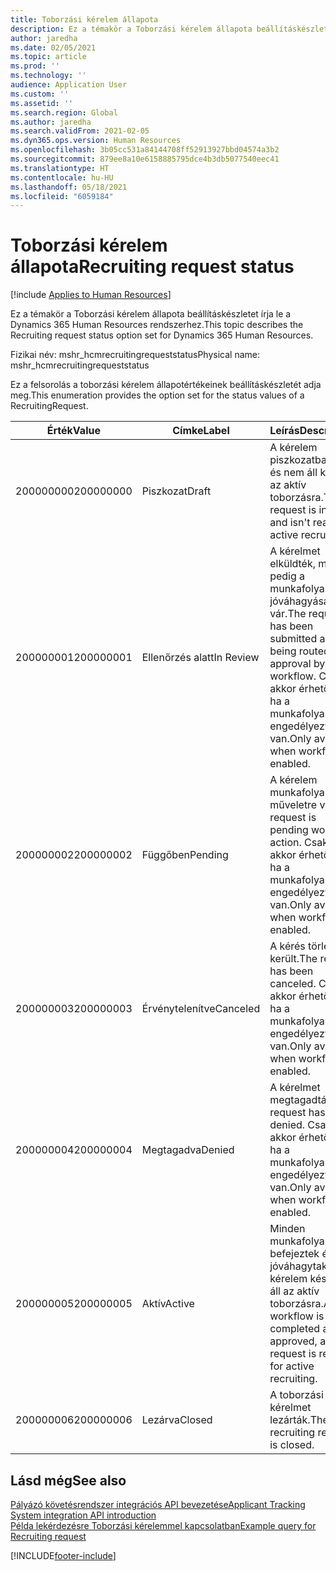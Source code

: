 ```yaml
---
title: Toborzási kérelem állapota
description: Ez a témakör a Toborzási kérelem állapota beállításkészletet írja le a Dynamics 365 Human Resources rendszerhez.
author: jaredha
ms.date: 02/05/2021
ms.topic: article
ms.prod: ''
ms.technology: ''
audience: Application User
ms.custom: ''
ms.assetid: ''
ms.search.region: Global
ms.author: jaredha
ms.search.validFrom: 2021-02-05
ms.dyn365.ops.version: Human Resources
ms.openlocfilehash: 3b05cc531a84144708ff52913927bbd04574a3b2
ms.sourcegitcommit: 879ee8a10e6158885795dce4b3db5077540eec41
ms.translationtype: HT
ms.contentlocale: hu-HU
ms.lasthandoff: 05/18/2021
ms.locfileid: "6059184"
---
```

# <a name="recruiting-request-status"></a><span data-ttu-id="2ef75-103">Toborzási kérelem állapota</span><span class="sxs-lookup"><span data-stu-id="2ef75-103">Recruiting request status</span></span>

[!include [Applies to Human Resources](../includes/applies-to-hr.md)]

<span data-ttu-id="2ef75-104">Ez a témakör a Toborzási kérelem állapota beállításkészletet írja le a Dynamics 365 Human Resources rendszerhez.</span><span class="sxs-lookup"><span data-stu-id="2ef75-104">This topic describes the Recruiting request status option set for Dynamics 365 Human Resources.</span></span>

<span data-ttu-id="2ef75-105">Fizikai név: mshr_hcmrecruitingrequeststatus</span><span class="sxs-lookup"><span data-stu-id="2ef75-105">Physical name: mshr_hcmrecruitingrequeststatus</span></span>

<span data-ttu-id="2ef75-106">Ez a felsorolás a toborzási kérelem állapotértékeinek beállításkészletét adja meg.</span><span class="sxs-lookup"><span data-stu-id="2ef75-106">This enumeration provides the option set for the status values of a RecruitingRequest.</span></span>

| <span data-ttu-id="2ef75-107">Érték</span><span class="sxs-lookup"><span data-stu-id="2ef75-107">Value</span></span> | <span data-ttu-id="2ef75-108">Címke</span><span class="sxs-lookup"><span data-stu-id="2ef75-108">Label</span></span> | <span data-ttu-id="2ef75-109">Leírás</span><span class="sxs-lookup"><span data-stu-id="2ef75-109">Description</span></span> |
| --- | --- | --- |
| <span data-ttu-id="2ef75-110">200000000</span><span class="sxs-lookup"><span data-stu-id="2ef75-110">200000000</span></span> | <span data-ttu-id="2ef75-111">Piszkozat</span><span class="sxs-lookup"><span data-stu-id="2ef75-111">Draft</span></span> | <span data-ttu-id="2ef75-112">A kérelem piszkozatban van, és nem áll készen az aktív toborzásra.</span><span class="sxs-lookup"><span data-stu-id="2ef75-112">The request is in draft and isn't ready for active recruiting.</span></span> |
| <span data-ttu-id="2ef75-113">200000001</span><span class="sxs-lookup"><span data-stu-id="2ef75-113">200000001</span></span> | <span data-ttu-id="2ef75-114">Ellenőrzés alatt</span><span class="sxs-lookup"><span data-stu-id="2ef75-114">In Review</span></span> | <span data-ttu-id="2ef75-115">A kérelmet elküldték, most pedig a munkafolyamat jóváhagyására vár.</span><span class="sxs-lookup"><span data-stu-id="2ef75-115">The request has been submitted and is being routed for approval by workflow.</span></span> <span data-ttu-id="2ef75-116">Csak akkor érhető el, ha a munkafolyamat engedélyezve van.</span><span class="sxs-lookup"><span data-stu-id="2ef75-116">Only available when workflow is enabled.</span></span> |
| <span data-ttu-id="2ef75-117">200000002</span><span class="sxs-lookup"><span data-stu-id="2ef75-117">200000002</span></span> | <span data-ttu-id="2ef75-118">Függőben</span><span class="sxs-lookup"><span data-stu-id="2ef75-118">Pending</span></span> | <span data-ttu-id="2ef75-119">A kérelem munkafolyamat-műveletre vár.</span><span class="sxs-lookup"><span data-stu-id="2ef75-119">The request is pending workflow action.</span></span> <span data-ttu-id="2ef75-120">Csak akkor érhető el, ha a munkafolyamat engedélyezve van.</span><span class="sxs-lookup"><span data-stu-id="2ef75-120">Only available when workflow is enabled.</span></span> |
| <span data-ttu-id="2ef75-121">200000003</span><span class="sxs-lookup"><span data-stu-id="2ef75-121">200000003</span></span> | <span data-ttu-id="2ef75-122">Érvénytelenítve</span><span class="sxs-lookup"><span data-stu-id="2ef75-122">Canceled</span></span> | <span data-ttu-id="2ef75-123">A kérés törlésre került.</span><span class="sxs-lookup"><span data-stu-id="2ef75-123">The request has been canceled.</span></span> <span data-ttu-id="2ef75-124">Csak akkor érhető el, ha a munkafolyamat engedélyezve van.</span><span class="sxs-lookup"><span data-stu-id="2ef75-124">Only available when workflow is enabled.</span></span> |
| <span data-ttu-id="2ef75-125">200000004</span><span class="sxs-lookup"><span data-stu-id="2ef75-125">200000004</span></span> | <span data-ttu-id="2ef75-126">Megtagadva</span><span class="sxs-lookup"><span data-stu-id="2ef75-126">Denied</span></span> | <span data-ttu-id="2ef75-127">A kérelmet megtagadták.</span><span class="sxs-lookup"><span data-stu-id="2ef75-127">The request has been denied.</span></span> <span data-ttu-id="2ef75-128">Csak akkor érhető el, ha a munkafolyamat engedélyezve van.</span><span class="sxs-lookup"><span data-stu-id="2ef75-128">Only available when workflow is enabled.</span></span> |
| <span data-ttu-id="2ef75-129">200000005</span><span class="sxs-lookup"><span data-stu-id="2ef75-129">200000005</span></span> | <span data-ttu-id="2ef75-130">Aktív</span><span class="sxs-lookup"><span data-stu-id="2ef75-130">Active</span></span> | <span data-ttu-id="2ef75-131">Minden munkafolyamatot befejeztek és jóváhagytak, és a kérelem készen áll az aktív toborzásra.</span><span class="sxs-lookup"><span data-stu-id="2ef75-131">Any workflow is completed and approved, and the request is ready for active recruiting.</span></span> |
| <span data-ttu-id="2ef75-132">200000006</span><span class="sxs-lookup"><span data-stu-id="2ef75-132">200000006</span></span> | <span data-ttu-id="2ef75-133">Lezárva</span><span class="sxs-lookup"><span data-stu-id="2ef75-133">Closed</span></span> | <span data-ttu-id="2ef75-134">A toborzási kérelmet lezárták.</span><span class="sxs-lookup"><span data-stu-id="2ef75-134">The recruiting request is closed.</span></span> |

## <a name="see-also"></a><span data-ttu-id="2ef75-135">Lásd még</span><span class="sxs-lookup"><span data-stu-id="2ef75-135">See also</span></span>

[<span data-ttu-id="2ef75-136">Pályázó követésrendszer integrációs API bevezetése</span><span class="sxs-lookup"><span data-stu-id="2ef75-136">Applicant Tracking System integration API introduction</span></span>](hr-admin-integration-ats-api-introduction.md)<br>
[<span data-ttu-id="2ef75-137">Példa lekérdezésre Toborzási kérelemmel kapcsolatban</span><span class="sxs-lookup"><span data-stu-id="2ef75-137">Example query for Recruiting request</span></span>](hr-admin-integration-ats-api-recruiting-request-example-query.md)


[!INCLUDE[footer-include](../includes/footer-banner.md)]